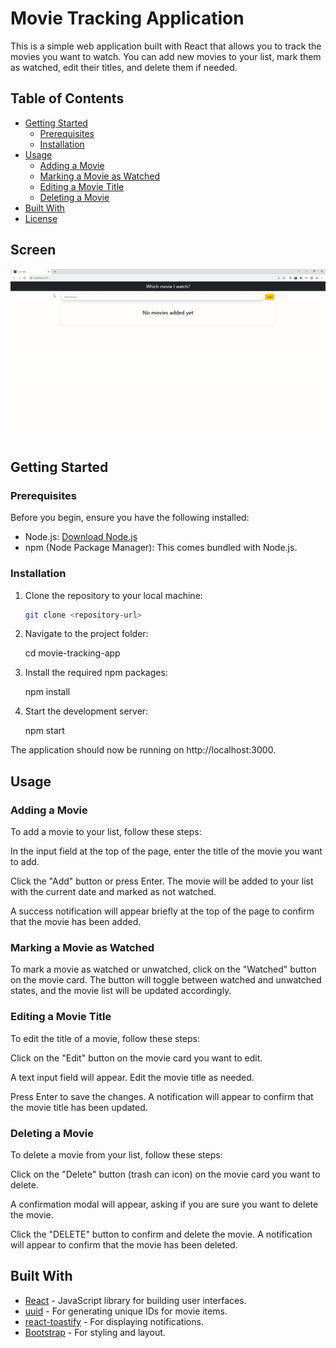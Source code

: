 # Movie Tracking Application

This is a simple web application built with React that allows you to track the movies you want to watch. You can add new movies to your list, mark them as watched, edit their titles, and delete them if needed.

## Table of Contents

- [Getting Started](#getting-started)
  - [Prerequisites](#prerequisites)
  - [Installation](#installation)
- [Usage](#usage)
  - [Adding a Movie](#adding-a-movie)
  - [Marking a Movie as Watched](#marking-a-movie-as-watched)
  - [Editing a Movie Title](#editing-a-movie-title)
  - [Deleting a Movie](#deleting-a-movie)
- [Built With](#built-with)
- [License](#license)


## Screen

![ScreenGif](./src/screen.gif)


## Getting Started

### Prerequisites

Before you begin, ensure you have the following installed:

- Node.js: [Download Node.js](https://nodejs.org/)
- npm (Node Package Manager): This comes bundled with Node.js.

### Installation

1. Clone the repository to your local machine:

   ```bash
   git clone <repository-url>

2. Navigate to the project folder:

    cd movie-tracking-app

3. Install the required npm packages:

    npm install

4. Start the development server:

    npm start

The application should now be running on http://localhost:3000.

## Usage

### Adding a Movie
To add a movie to your list, follow these steps:

In the input field at the top of the page, enter the title of the movie you want to add.

Click the "Add" button or press Enter. The movie will be added to your list with the current date and marked as not watched.

A success notification will appear briefly at the top of the page to confirm that the movie has been added.

### Marking a Movie as Watched
To mark a movie as watched or unwatched, click on the "Watched" button on the movie card. The button will toggle between watched and unwatched states, and the movie list will be updated accordingly.

### Editing a Movie Title
To edit the title of a movie, follow these steps:

Click on the "Edit" button  on the movie card you want to edit.

A text input field will appear. Edit the movie title as needed.

Press Enter to save the changes. A notification will appear to confirm that the movie title has been updated.

### Deleting a Movie
To delete a movie from your list, follow these steps:

Click on the "Delete" button (trash can icon) on the movie card you want to delete.

A confirmation modal will appear, asking if you are sure you want to delete the movie.

Click the "DELETE" button to confirm and delete the movie. A notification will appear to confirm that the movie has been deleted.

## Built With

- [React](https://reactjs.org/) - JavaScript library for building user interfaces.
- [uuid](https://www.npmjs.com/package/uuid) - For generating unique IDs for movie items.
- [react-toastify](https://www.npmjs.com/package/react-toastify) - For displaying notifications.
- [Bootstrap](https://getbootstrap.com/) - For styling and layout.


